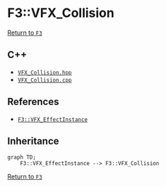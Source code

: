 # F3::VFX_Collision

[Return to `F3`](/docs/F3.md)

## C++

- [`VFX_Collision.hpp`](/c++/include/VFX_Collision.hpp)
- [`VFX_Collision.cpp`](/c++/source/VFX_Collision.cpp)

## References

- [`F3::VFX_EffectInstance`](/docs/F3/VFX_EffectInstance.md)

## Inheritance

```mermaid
graph TD;
    F3::VFX_EffectInstance --> F3::VFX_Collision
```

[Return to `F3`](/docs/F3.md)